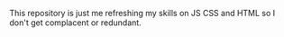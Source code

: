 This repository is just me refreshing my skills on JS CSS and HTML so I don't get complacent or redundant.
